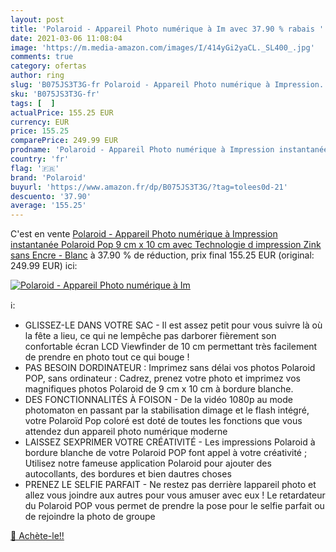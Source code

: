 ```yaml
---
layout: post
title: 'Polaroid - Appareil Photo numérique à Im avec 37.90 % rabais '
date: 2021-03-06 11:08:04
image: 'https://m.media-amazon.com/images/I/414yGi2yaCL._SL400_.jpg'
comments: true
category: ofertas
author: ring
slug: 'B075JS3T3G-fr Polaroid - Appareil Photo numérique à Impression...'
sku: 'B075JS3T3G-fr'
tags: [  ]
actualPrice: 155.25 EUR
currency: EUR
price: 155.25
comparePrice: 249.99 EUR
prodname: 'Polaroid - Appareil Photo numérique à Impression instantanée Polaroid Pop 9 cm x 10 cm avec Technologie d impression Zink sans Encre - Blanc'
country: 'fr'
flag: '🇫🇷'
brand: 'Polaroid'
buyurl: 'https://www.amazon.fr/dp/B075JS3T3G/?tag=tolees0d-21'
descuento: '37.90'
average: '155.25'
---
```


C'est en vente [Polaroid - Appareil Photo numérique à Impression instantanée Polaroid Pop 9 cm x 10 cm avec Technologie d impression Zink sans Encre - Blanc](https://www.amazon.fr/dp/B075JS3T3G/?tag=tolees0d-21)  à  37.90 % de réduction, prix final  155.25 EUR (original: 249.99 EUR) ici:

[![Polaroid - Appareil Photo numérique à Im](https://m.media-amazon.com/images/I/414yGi2yaCL._SL400_.jpg)](https://www.amazon.fr/dp/B075JS3T3G/?tag=tolees0d-21)

ℹ️:

- GLISSEZ-LE DANS VOTRE SAC - Il est assez petit pour vous suivre là où la fête a lieu, ce qui ne lempêche pas darborer fièrement son confortable écran LCD Viewfinder de 10 cm permettant très facilement de prendre en photo tout ce qui bouge !
- PAS BESOIN DORDINATEUR : Imprimez sans délai vos photos Polaroid POP, sans ordinateur : Cadrez, prenez votre photo et imprimez vos magnifiques photos Polaroid de 9 cm x 10 cm à bordure blanche.
- DES FONCTIONNALITÉS À FOISON - De la vidéo 1080p au mode photomaton en passant par la stabilisation dimage et le flash intégré, votre Polaroïd Pop coloré est doté de toutes les fonctions que vous attendez dun appareil photo numérique moderne
- LAISSEZ SEXPRIMER VOTRE CRÉATIVITÉ - Les impressions Polaroid à bordure blanche de votre Polaroid POP font appel à votre créativité ; Utilisez notre fameuse application Polaroid pour ajouter des autocollants, des bordures et bien dautres choses
- PRENEZ LE SELFIE PARFAIT - Ne restez pas derrière lappareil photo et allez vous joindre aux autres pour vous amuser avec eux ! Le retardateur du Polaroid POP vous permet de prendre la pose pour le selfie parfait ou de rejoindre la photo de groupe

[🛒 Achète-le!!](https://www.amazon.fr/dp/B075JS3T3G/?tag=tolees0d-21)
